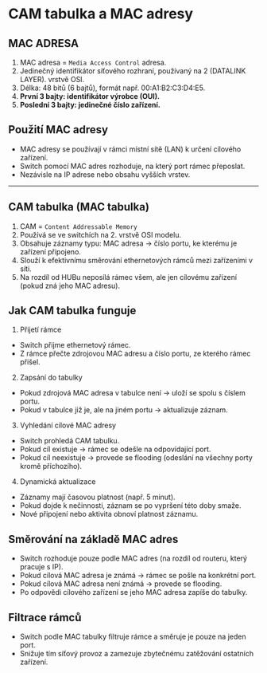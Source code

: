# CAM tabulka a MAC adresy

## MAC ADRESA

1. MAC adresa = `Media Access Control` adresa.
1. Jedinečný identifikátor síťového rozhraní, používaný na 2 (DATALINK LAYER). vrstvě OSI.
1. Délka: 48 bitů (6 bajtů), formát např. 00:A1:B2:C3:D4:E5.
1. **První 3 bajty: identifikátor výrobce (OUI).**
1. **Poslední 3 bajty: jedinečné číslo zařízení.**

## Použití MAC adresy

- MAC adresy se používají v rámci místní sítě (LAN) k určení cílového zařízení.
- Switch pomocí MAC adres rozhoduje, na který port rámec přeposlat.
- Nezávisle na IP adrese nebo obsahu vyšších vrstev.
****

## CAM tabulka (MAC tabulka)

1. CAM = `Content Addressable Memory`
1. Používá se ve switchích na 2. vrstvě OSI modelu.
1. Obsahuje záznamy typu: MAC adresa → číslo portu, ke kterému je zařízení připojeno.
1. Slouží k efektivnímu směrování ethernetových rámců mezi zařízeními v síti.
1. Na rozdíl od HUBu neposílá rámec všem, ale jen cílovému zařízení (pokud zná jeho MAC adresu).

## Jak CAM tabulka funguje

1. Přijetí rámce

-  Switch přijme ethernetový rámec.
-  Z rámce přečte zdrojovou MAC adresu a číslo portu, ze kterého rámec přišel.

2. Zapsání do tabulky

-  Pokud zdrojová MAC adresa v tabulce není → uloží se spolu s číslem portu.
-  Pokud v tabulce již je, ale na jiném portu → aktualizuje záznam.

3. Vyhledání cílové MAC adresy

- Switch prohledá CAM tabulku.
- Pokud cíl existuje → rámec se odešle na odpovídající port.
- Pokud cíl neexistuje → provede se flooding (odeslání na všechny porty kromě příchozího).

4. Dynamická aktualizace

-  Záznamy mají časovou platnost (např. 5 minut).
-  Pokud dojde k nečinnosti, záznam se po vypršení této doby smaže.
-  Nové připojení nebo aktivita obnoví platnost záznamu.

## Směrování na základě MAC adres

- Switch rozhoduje pouze podle MAC adres (na rozdíl od routeru, který pracuje s IP).
- Pokud cílová MAC adresa je známá → rámec se pošle na konkrétní port.
- Pokud cílová MAC adresa není známá → provede se flooding.
- Po odpovědi cílového zařízení se jeho MAC adresa zapíše do tabulky.

## Filtrace rámců

- Switch podle MAC tabulky filtruje rámce a směruje je pouze na jeden port.
- Snižuje tím síťový provoz a zamezuje zbytečnému zatěžování ostatních zařízení.